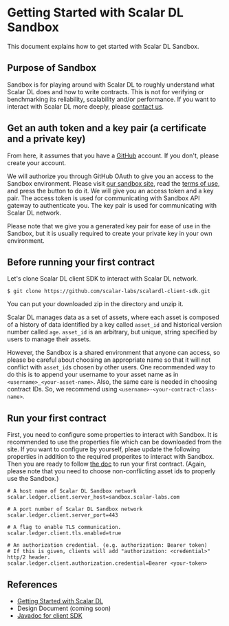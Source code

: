 # Getting Started with Scalar DL Sandbox

This document explains how to get started with Scalar DL Sandbox.

## Purpose of Sandbox

Sandbox is for playing around with Scalar DL to roughly understand what Scalar DL does and how to write contracts.
This is not for verifying or benchmarking its reliability, scalability and/or performance.
If you want to interact with Scalar DL more deeply, please [contact us](https://scalar-labs.com/contact_us/).

## Get an auth token and a key pair (a certificate and a private key)

From here, it assumes that you have a [GitHub](https://github.com/) account.
If you don't, please create your account.

We will authorize you through GitHub OAuth to give you an access to the Sandbox environment.
Please visit [our sandbox site](https://scalar-labs.com/sandbox/), read the [terms of use](https://scalar-labs.com/terms-of-use), and press the button to do it.
We will give you an access token and a key pair.
The access token is used for communicating with Sandbox API gateway to authenticate you.
The key pair is used for communicating with Scalar DL network.

Please note that we give you a generated key pair for ease of use in the Sandbox, but it is usually required to create your private key in your own environment.

## Before running your first contract 

Let's clone Scalar DL client SDK to interact with Scalar DL network.
```
$ git clone https://github.com/scalar-labs/scalardl-client-sdk.git 
```
You can put your downloaded zip in the directory and unzip it.

Scalar DL manages data as a set of assets, where each asset is composed of a history of data identified by a key called `asset_id` and historical version number called `age`.
`asset_id` is an arbitrary, but unique, string specified by users to manage their assets.

However, the Sandbox is a shared environment that anyone can access,
so please be careful about choosing an appropriate name so that it will not conflict with `asset_id`s chosen by other users.
One recommended way to do this is to append your username to your asset name as in `<username>_<your-asset-name>`.
Also, the same care is needed in choosing contract IDs. So, we recommend using `<username>-<your-contract-class-name>`.

## Run your first contract

First, you need to configure some properties to interact with Sandbox.
It is recommended to use the properties file which can be downloaded from the site.
If you want to configure by yourself, pleae update the following properties in addition to the required properites to interact with Sandbox.
Then you are ready to follow [the doc](dl-getting-started.md) to run your first contract.
(Again, please note that you need to choose non-conflicting asset ids to properly use the Sandbox.)

```
# A host name of Scalar DL Sandbox network
scalar.ledger.client.server_host=sandbox.scalar-labs.com

# A port number of Scalar DL Sandbox network
scalar.ledger.client.server_port=443

# A flag to enable TLS communication.
scalar.ledger.client.tls.enabled=true

# An authorization credential. (e.g. authorization: Bearer token)
# If this is given, clients will add "authorization: <credential>" http/2 header.
scalar.ledger.client.authorization.credential=Bearer <your-token>
```

## References

* [Getting Started with Scalar DL](dl-getting-started.md)
* Design Document (coming soon)
* [Javadoc for client SDK](https://scalar-labs.github.io/scalardl-client-sdk/javadoc/client/)
